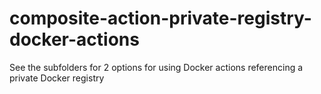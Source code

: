 # composite-action-private-registry-docker-actions

See the subfolders for 2 options for using Docker actions referencing a private Docker registry
